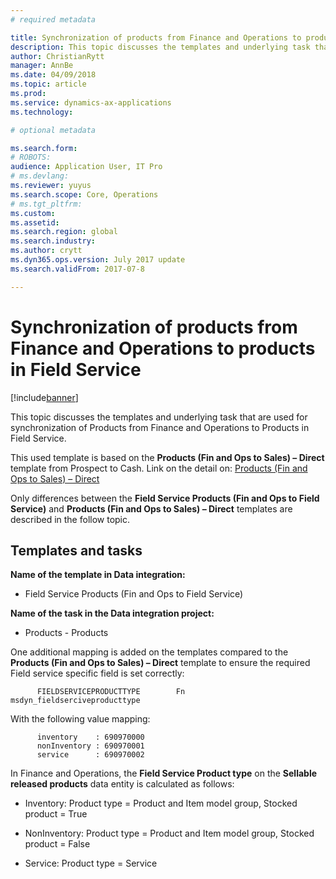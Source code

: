 ```yaml
---
# required metadata

title: Synchronization of products from Finance and Operations to products in Field Service
description: This topic discusses the templates and underlying task that are used for synchronization of Products from Finance and Operations to Field Service.
author: ChristianRytt
manager: AnnBe
ms.date: 04/09/2018
ms.topic: article
ms.prod: 
ms.service: dynamics-ax-applications
ms.technology: 

# optional metadata

ms.search.form: 
# ROBOTS: 
audience: Application User, IT Pro
# ms.devlang: 
ms.reviewer: yuyus
ms.search.scope: Core, Operations
# ms.tgt_pltfrm: 
ms.custom: 
ms.assetid: 
ms.search.region: global
ms.search.industry: 
ms.author: crytt
ms.dyn365.ops.version: July 2017 update 
ms.search.validFrom: 2017-07-8

---
```


#  Synchronization of products from Finance and Operations to products in Field Service

[!include[banner](../includes/banner.md)]

This topic discusses the templates and underlying task that are used for
synchronization of Products from Finance and Operations to Products in Field Service.

This used template is based on the **Products (Fin and Ops to Sales) – Direct**
template from Prospect to Cash. Link on the detail on: [Products (Fin and Ops to
Sales) –
Direct](https://docs.microsoft.com/en-us/dynamics365/unified-operations/supply-chain/sales-marketing/products-template-mapping-direct)

Only differences between the **Field Service Products (Fin and Ops to Field
Service)** and **Products (Fin and Ops to Sales) – Direct** templates are
described in the follow topic.

## Templates and tasks

**Name of the template in Data integration:**

-   Field Service Products (Fin and Ops to Field Service)

**Name of the task in the Data integration project:**

-   Products - Products

One additional mapping is added on the templates compared to the **Products (Fin
and Ops to Sales) – Direct** template to ensure the required Field service
specific field is set correctly:

          FIELDSERVICEPRODUCTTYPE        Fn        msdyn_fieldserciveproducttype 

With the following value mapping:

          inventory    : 690970000
          nonInventory : 690970001
          service      : 690970002


In Finance and Operations, the **Field Service Product type** on the **Sellable
released products** data entity is calculated as follows:

-   Inventory:    Product type = Product and Item model group, Stocked product =
    True

-   NonInventory: Product type = Product and Item model group, Stocked product =
    False

-   Service:      Product type = Service

